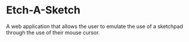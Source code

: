 # Etch-A-Sketch

A web application that allows the user to emulate the use of a sketchpad through the use of their mouse cursor.